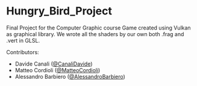 # Hungry_Bird_Project
Final Project for the Computer Graphic course
Game created using Vulkan as graphical library. We wrote all the shaders by our own both .frag and .vert in GLSL.

Contributors:
* Davide Canali ([@CanaliDavide](https://github.com/CanaliDavide))
* Matteo Cordioli ([@MatteoCordioli](https://github.com/MatteoCordioli))
* Alessandro Barbiero ([@AlessandroBarbiero](https://github.com/AlessandroBarbiero))  
